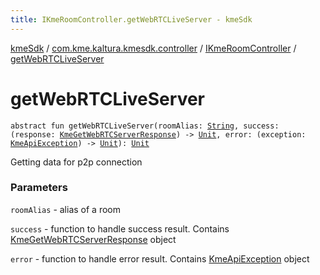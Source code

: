```yaml
---
title: IKmeRoomController.getWebRTCLiveServer - kmeSdk
---
```


[kmeSdk](../../index.html) / [com.kme.kaltura.kmesdk.controller](../index.html) / [IKmeRoomController](index.html) / [getWebRTCLiveServer](./get-web-r-t-c-live-server.html)

# getWebRTCLiveServer

`abstract fun getWebRTCLiveServer(roomAlias: `[`String`](https://kotlinlang.org/api/latest/jvm/stdlib/kotlin/-string/index.html)`, success: (response: `[`KmeGetWebRTCServerResponse`](../../com.kme.kaltura.kmesdk.rest.response.room/-kme-get-web-r-t-c-server-response/index.html)`) -> `[`Unit`](https://kotlinlang.org/api/latest/jvm/stdlib/kotlin/-unit/index.html)`, error: (exception: `[`KmeApiException`](../../com.kme.kaltura.kmesdk.rest/-kme-api-exception/index.html)`) -> `[`Unit`](https://kotlinlang.org/api/latest/jvm/stdlib/kotlin/-unit/index.html)`): `[`Unit`](https://kotlinlang.org/api/latest/jvm/stdlib/kotlin/-unit/index.html)

Getting data for p2p connection

### Parameters

`roomAlias` - alias of a room

`success` - function to handle success result. Contains [KmeGetWebRTCServerResponse](../../com.kme.kaltura.kmesdk.rest.response.room/-kme-get-web-r-t-c-server-response/index.html) object

`error` - function to handle error result. Contains [KmeApiException](../../com.kme.kaltura.kmesdk.rest/-kme-api-exception/index.html) object